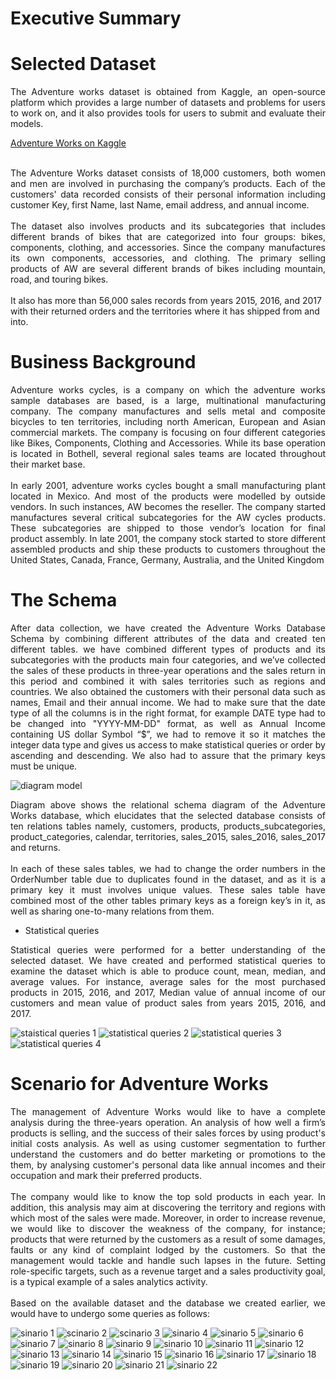 # Executive Summary
# Selected Dataset
<div align="justify">
The Adventure works dataset is obtained from Kaggle, an open-source 
platform which provides a large number of datasets and problems for users to work 
on, and it also provides tools for users to submit and evaluate their models.
</div>

<a href="https://www.kaggle.com/datasets/ukveteran/adventure-works" target="_blank">Adventure Works on Kaggle</a>

<br>
<div align="justify">
The Adventure Works dataset consists of 18,000 customers, both women and 
men are involved in purchasing the company’s products. Each of the customers' data 
recorded consists of their personal information including customer Key, first Name, 
last Name, email address, and annual income.
</div>
<br>
<div align="justify">
The dataset also involves products and its subcategories that includes different 
brands of bikes that are categorized into four groups: bikes, components, clothing, and 
accessories. Since the company manufactures its own components, accessories, and 
clothing. The primary selling products of AW are several different brands of bikes 
including mountain, road, and touring bikes.</div> <br>
It also has more than 56,000 sales records from years 2015, 2016, and 2017 
with their returned orders and the territories where it has shipped from and into.

# Business Background
<div align="justify">
Adventure works cycles, is a company on which the adventure works sample 
databases are based, is a large, multinational manufacturing company. The company 
manufactures and sells metal and composite bicycles to ten territories, including north American, 
European and Asian commercial markets. The company is focusing on four 
different categories like Bikes, Components, Clothing and Accessories. While its base 
operation is located in Bothell, several regional sales teams are located throughout 
their market base. 
</div>
<br>
<div align="justify">
In early 2001, adventure works cycles bought a small manufacturing plant 
located in Mexico. And most of the products were modelled by outside vendors. In 
such instances, AW becomes the reseller. The company started manufactures several 
critical subcategories for the AW cycles products. These subcategories are shipped to 
those vendor’s location for final product assembly. In late 2001, the company stock 
started to store different assembled products and ship these products to customers 
throughout the United States, Canada, France, Germany, Australia, and the United 
Kingdom
</div>

# The Schema
<div align="justify">
  After data collection, we have created the Adventure Works Database Schema 
by combining different attributes of the data and created ten different tables. we have 
combined different types of products and its subcategories with the products main four 
categories, and we’ve collected the sales of these products in three-year operations and 
the sales return in this period and combined it with sales territories such as regions and 
countries. We also obtained the customers with their personal data such as names, 
Email and their annual income.
We had to make sure that the date type of all the columns is in the right format, 
for example DATE type had to be changed into "YYYY-MM-DD" format, as well as 
Annual Income containing US dollar Symbol “$”, we had to remove it so it matches 
the integer data type and gives us access to make statistical queries or order by 
ascending and descending. We also had to assure that the primary keys must be unique.
</div>

![diagram model](https://user-images.githubusercontent.com/126220185/222852525-e807b4c1-dd15-40cb-a1c0-a6d52a15dd67.png)

<div align="justify">
Diagram above shows the relational schema diagram of the Adventure Works 
database, which elucidates that the selected database consists of ten relations tables 
namely, customers, products, products_subcategories, product_categories, calendar, 
territories, sales_2015, sales_2016, sales_2017 and returns. 
  </div>
  <br>
  <div align="justify">
In each of these sales tables, we had to change the order numbers in the 
OrderNumber table due to duplicates found in the dataset, and as it is a primary key 
it must involves unique values. These sales table have combined most of the other
tables primary keys as a foreign key’s in it, as well as sharing one-to-many relations
from them.
  </div>
  
- Statistical queries
<div align="justify">
Statistical queries were performed for a better understanding of the selected 
dataset. We have created and performed statistical queries to examine the dataset 
which is able to produce count, mean, median, and average values. For instance, 
average sales for the most purchased products in 2015, 2016, and 2017, Median value 
of annual income of our customers and mean value of product sales from years 2015, 
2016, and 2017.
  </div>
  
![staistical queries 1](https://user-images.githubusercontent.com/126220185/222852845-6086c556-a0d0-418b-a153-5b8a6b93c5e8.png)
![statistical queries 2](https://user-images.githubusercontent.com/126220185/222852832-0395d781-5a5f-4a41-a144-ab6627221fec.png)
![statistical queries 3](https://user-images.githubusercontent.com/126220185/222852839-c699e263-2f1b-436c-bfa1-75cd6c2cca00.png)
![statistical queries 4](https://user-images.githubusercontent.com/126220185/222852842-14e8a734-8415-4c91-b71d-6ff9cb3cb363.png)


# Scenario for Adventure Works
<div align="justify">
The management of Adventure Works would like to have a complete analysis 
during the three-years operation. An analysis of how well a firm’s products is selling, 
and the success of their sales forces by using product's initial costs analysis. As well 
as using customer segmentation to further understand the customers and do better 
marketing or promotions to the them, by analysing customer's personal data like annual 
incomes and their occupation and mark their preferred products. 
  </div>
  <br>
  <div align="justify">
The company would like to know the top sold products in each year. In 
addition, this analysis may aim at discovering the territory and regions with which 
most of the sales were made. Moreover, in order to increase revenue, we would like to 
discover the weakness of the company, for instance; products that were returned by 
the customers as a result of some damages, faults or any kind of complaint lodged by 
the customers. So that the management would tackle and handle such lapses in the 
future. Setting role-specific targets, such as a revenue target and a sales productivity 
goal, is a typical example of a sales analytics activity.
  </div>
  <br>
  <div align="justify">
Based on the available dataset and the database we created earlier, we would 
have to undergo some queries as follows:
</div>

![sinario 1](https://user-images.githubusercontent.com/126220185/222853136-e285eff7-aad3-464b-a095-935fc78ee630.png)
![scinario 2](https://user-images.githubusercontent.com/126220185/222853134-7c51eadd-9924-4978-a60d-71dcadcc6637.png)
![scinario 3](https://user-images.githubusercontent.com/126220185/222853135-b907f8cb-dded-460b-a55b-160bee27e68f.png)
![sinario 4](https://user-images.githubusercontent.com/126220185/222853138-454a652a-3ae4-461f-8141-4d12b3b38613.png)
![sinario 5](https://user-images.githubusercontent.com/126220185/222853139-85eebd79-690d-4ad0-9135-cd536ba84cc9.png)
![sinario 6](https://user-images.githubusercontent.com/126220185/222853141-326fb250-64cd-4d02-85a9-42bc880eaec2.png)
![sinario 7](https://user-images.githubusercontent.com/126220185/222853143-61b5e8f5-96e5-4019-81ae-7d6d447c2aff.png)
![sinario 8](https://user-images.githubusercontent.com/126220185/222853145-a2fc04d2-ea21-4761-9181-667aea0f51b6.png)
![sinario 9](https://user-images.githubusercontent.com/126220185/222853146-dc6f1da8-e8ff-4645-b752-ee9c138dedfe.png)
![sinario 10](https://user-images.githubusercontent.com/126220185/222853147-e43cadb3-9e5e-4d06-bc35-da2a20d02231.png)
![sinario 11](https://user-images.githubusercontent.com/126220185/222853149-2ea33176-10c7-4889-9838-40767f16a11e.png)
![sinario 12](https://user-images.githubusercontent.com/126220185/222853155-73d78e65-7b60-49a0-b525-4dd2640bd1de.png)
![sinario 13](https://user-images.githubusercontent.com/126220185/222853158-d34e6a56-1e28-463b-8cf3-94d9ff383c84.png)
![sinario 14](https://user-images.githubusercontent.com/126220185/222853160-93cf2688-6112-48a9-8b8e-04944aa4888f.png)
![sinario 15](https://user-images.githubusercontent.com/126220185/222853163-f9c43971-27fe-44b4-8904-f0c1e3495b93.png)
![sinario 16](https://user-images.githubusercontent.com/126220185/222853166-33f965d5-55e5-4eb5-a667-d6227f46953c.png)
![sinario 17](https://user-images.githubusercontent.com/126220185/222853169-e9c05d4c-cc6a-40e6-b66c-f0d5f8c776a4.png)
![sinario 18](https://user-images.githubusercontent.com/126220185/222853170-a6a29291-eb68-4e02-be33-e29a85f0c7a4.png)
![sinario 19](https://user-images.githubusercontent.com/126220185/222853175-d4345b14-35cf-478f-8586-0831b26221db.png)
![sinario 20](https://user-images.githubusercontent.com/126220185/222853123-a2d119c6-de9e-4e00-9291-4e88d2e8132d.png)
![sinario 21](https://user-images.githubusercontent.com/126220185/222853130-86179126-cbe0-4e05-b21f-a771a5ed40f7.png)
![sinario 22](https://user-images.githubusercontent.com/126220185/222853133-ef187d9b-2a6c-4719-bdaa-325fc07e7668.png)
